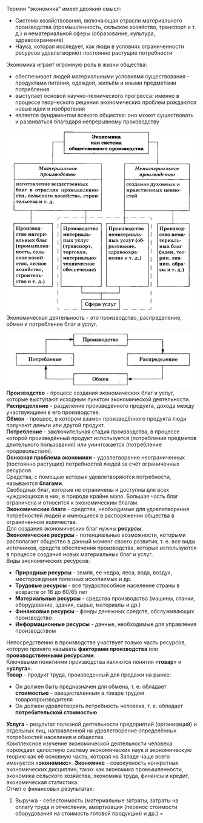 Термин "экономика" имеет двоякий смысл:
- Система хозяйствования, включающая отрасли материального производства (промышленность, сельское хозяйство, транспорт и т. д.) и нематериальной сферы (образование, культура, здравоохранение)
- Наука, которая исследует, как люди в условиях ограниченности ресурсов удовлетворяют постоянно растущие потребности
  
Экономика играет огромную роль в жизни общества:
- обеспечивает людей материальными условиями существования - продуктами питания, одеждой, жильём и иными предметами потребления
- выступает основой научно-технического прогресса: именно в процессе творческого решения экономических проблем рождаются новые идеи и изобретения
- является фундаментом всякого общества: оно может существовать и развиваться благодаря непрерывному производству
  
![Экономика как система общественного производства](../Pictures/01_01.%20Экономика%20как%20система%20общественного%20производства.png)  
Экономическая деятельность - это производство, распределение, обмен и потребление благ и услуг.

![Экономическая деятельность](../Pictures/01_02.%20Экономическая%20деятельность.png)  
**Производство** - процесс создания экономических благ и услуг, которые выступают исходным пунктом экономической деятельности.  
**Распределение** - разделение произведённого продукта, дохода между участвующими в его производстве.  
**Обмен** - процесс, в котором взамен произведённого продукта люди получают деньги или другой продукт.  
**Потребление** - заключительная стадия производства, в процессе которой произведённый продукт используется (потребление предметов длительного пользования) или уничтожается (потребление продовольствия).  
**Основная проблема экономики** - удовлетворение неограниченных (постоянно растущих) потребностей людей за счёт ограниченных ресурсов.  
Средства, с помощью которых удовлетворяются потребности, называются **благами**.  
Свободных благ, которые не ограничены и доступны для всех нуждающихся в них, в природе крайне мало. Большая часть благ ограничена и относится к экономическим благам.  
**Экономические блага** - средства, необходимые для удовлетворения потребностей людей и имеющиеся в распоряжении общества в ограниченном количестве.  
Для создания экономических благ нужны **ресурсы**.  
**Экономические ресурсы** - потенциальные возможности, которыми располагает общество в данный момент своего развития, т. е. все виды источников, средств обеспечения производства, которые используются в процессе создания новых материальных благ и услуг.  
Виды экономических ресурсов:
- **Природные ресурсы** - земля, ее недра, леса, вода, воздух, месторождения полезных ископаемых и др.
- **Трудовые ресурсы** - все трудоспособное население страны в возрасте от 16 до 60/65 лет
- **Материальные ресурсы** - средства производства (машины, станки, оборудование, здания, сырье, материалы и др.)
- **Финансовые ресурсы** - фонды денежных средств, обслуживающих производство
- **Информационные ресурсы** - данные, необходимые для управления производством
  
Непосредственно в производстве участвует только часть ресурсов, которую принято называть **факторами производства** или **производственными ресурсами**.  
Ключевыми понятиями производства являются понятия «**товар**» и «**услуга**».  
**Товар** - продукт труда, произведенный для продажи на рынке:
- Он должен быть предназначен для обмена, т. е. обладает **стоимостью** - овеществленным в товаре трудом товаропроизводителя
- Он должен удовлетворять потребность человека, т. е. обладает **потребительской стоимостью**
  
**Услуга** - результат полезной деятельности предприятий (организаций) и отдельных лиц, направленной на удовлетворение определённых потребностей населения и общества.  
Комплексное изучение экономической деятельности человека порождает целостную систему экономических наук и экономическую теорию как её основную часть, которая на Западе чаще всего именуется «**экономикс**».
**Экономикс** - совокупность конкретных экономических дисциплин, таких как экономика промышленности, экономика сельского хозяйства, экономика труда, финансы и кредит, экономическая статистика.  
Отчет о финансовых результатах:
1. Выручка - себестоимость (материальные затраты, затраты на оплату труда и отчисления, амортизация (перенос стоимости оборудования на стоимость готовой продукции) и др.) = 